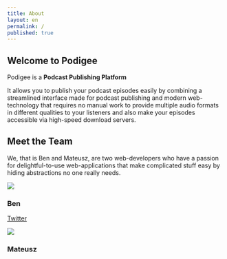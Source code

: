 ```yaml
---
title: About
layout: en
permalink: /
published: true
---
```


## Welcome to Podigee

Podigee is a **Podcast Publishing Platform**

It allows you to publish your podcast episodes easily by combining a streamlined interface made for podcast publishing and modern web-technology that requires no manual work to provide multiple audio formats in different qualities to your listeners and also make your episodes accessible via high-speed download servers.

## Meet the Team

We, that is Ben and Mateusz, are two web-developers who have a passion for delightful-to-use web-applications that make complicated stuff easy by hiding abstractions no one really needs.

<div class=thumbnail><img src=http://www.gravatar.com/avatar/45820ec72feeef638c30e7368132342d.png>
	<div class=caption>
		<h3>Ben</h3>
        <p><a href="https://twitter.com/zeroathome" class="btn btn-mini btn-primary"><i class="fa-twitter"></i>Twitter</a></p>
    </div>
</div>
<div class=thumbnail><img src=http://www.gravatar.com/avatar/b31ac8c443757ac579ef883f1ae9e7fa.png>
	<div class=caption>
		<h3>Mateusz</h3>
    </div>
</div>